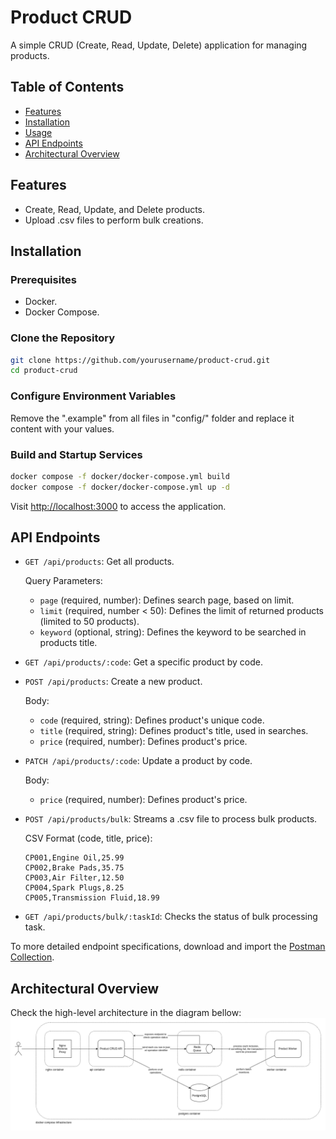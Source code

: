 # Product CRUD

A simple CRUD (Create, Read, Update, Delete) application for managing products.

## Table of Contents

- [Features](#features)
- [Installation](#installation)
- [Usage](#usage)
- [API Endpoints](#api-endpoints)
- [Architectural Overview](#architectural-overview)

## Features

- Create, Read, Update, and Delete products.
- Upload .csv files to perform bulk creations.

## Installation

### Prerequisites

- Docker.
- Docker Compose.

### Clone the Repository

```bash
git clone https://github.com/yourusername/product-crud.git
cd product-crud
```

### Configure Environment Variables

Remove the ".example" from all files in "config/" folder and replace it content with your values.

### Build and Startup Services

```bash
docker compose -f docker/docker-compose.yml build
docker compose -f docker/docker-compose.yml up -d
```

Visit [http://localhost:3000](http://localhost:3000) to access the application.

## API Endpoints

- `GET /api/products`: Get all products.

    Query Parameters:
    - `page` (required, number): Defines search page, based on limit.
    - `limit` (required, number < 50): Defines the limit of returned products (limited to 50 products).
    - `keyword` (optional, string): Defines the keyword to be searched in products title.

- `GET /api/products/:code`: Get a specific product by code.
- `POST /api/products`: Create a new product.

    Body:
    - `code` (required, string): Defines product's unique code.
    - `title` (required, string): Defines product's title, used in searches.
    - `price` (required, number): Defines product's price.

- `PATCH /api/products/:code`: Update a product by code.

    Body:
    - `price` (required, number): Defines product's price.

- `POST /api/products/bulk`: Streams a .csv file to process bulk products.

    CSV Format (code, title, price):
    ```csv
    CP001,Engine Oil,25.99
    CP002,Brake Pads,35.75
    CP003,Air Filter,12.50
    CP004,Spark Plugs,8.25
    CP005,Transmission Fluid,18.99
    ```

- `GET /api/products/bulk/:taskId`: Checks the status of bulk processing task.

To more detailed endpoint specifications, download and import the [Postman Collection](docs/product-crud.postman_collection.json).

## Architectural Overview

Check the high-level architecture in the diagram bellow:
![image](docs/product-crud.architecture.png)
